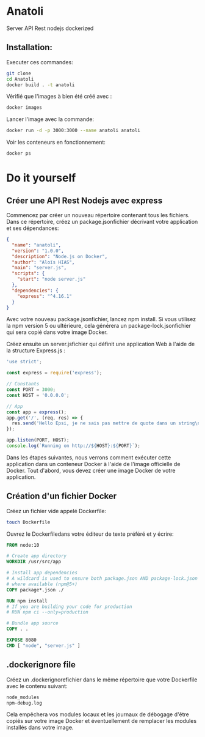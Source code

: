 # Anatoli
Server API Rest nodejs dockerized

## Installation:

Executer ces commandes:
```bash
git clone 
cd Anatoli
docker build . -t anatoli
```

Vérifié que l'images à bien été créé avec :
```bash
docker images
```

Lancer l'image avec la commande:
```bash
docker run -d -p 3000:3000 --name anatoli anatoli
```

Voir les conteneurs en fonctionnement:
```bash
docker ps
```


# Do it yourself

## Créer une API Rest Nodejs avec express

Commencez par créer un nouveau répertoire contenant tous les fichiers. Dans ce répertoire, créez un package.jsonfichier décrivant votre application et ses dépendances:

```json
{
  "name": "anatoli",
  "version": "1.0.0",
  "description": "Node.js on Docker",
  "author": "Aloïs HIAS",
  "main": "server.js",
  "scripts": {
    "start": "node server.js"
  },
  "dependencies": {
    "express": "^4.16.1"
  }
}
```

Avec votre nouveau package.jsonfichier, lancez npm install. Si vous utilisez la npm version 5 ou ultérieure,
cela générera un package-lock.jsonfichier qui sera copié dans votre image Docker.

Créez ensuite un server.jsfichier qui définit une application Web à l'aide de la structure Express.js :

```js
'use strict';

const express = require('express');

// Constants
const PORT = 3000;
const HOST = '0.0.0.0';

// App
const app = express();
app.get('/', (req, res) => {
  res.send('Hello Epsi, je ne sais pas mettre de quote dans un string\n');
});

app.listen(PORT, HOST);
console.log(`Running on http://${HOST}:${PORT}`);
```

Dans les étapes suivantes, nous verrons comment exécuter cette application dans un conteneur Docker 
à l'aide de l'image officielle de Docker. Tout d'abord, vous devez créer une image Docker de votre application.

## Création d'un fichier Docker

Créez un fichier vide appelé Dockerfile:
```bash
touch Dockerfile
```

Ouvrez le Dockerfiledans votre éditeur de texte préféré et y écrire:
```Dockerfile
FROM node:10

# Create app directory
WORKDIR /usr/src/app

# Install app dependencies
# A wildcard is used to ensure both package.json AND package-lock.json are copied
# where available (npm@5+)
COPY package*.json ./

RUN npm install
# If you are building your code for production
# RUN npm ci --only=production

# Bundle app source
COPY . .

EXPOSE 8080
CMD [ "node", "server.js" ]
```
## .dockerignore file
Créez un .dockerignorefichier dans le même répertoire que votre Dockerfile avec le contenu suivant:

```Dockerfile
node_modules
npm-debug.log
```
Cela empêchera vos modules locaux et les journaux de débogage d'être copiés sur votre image 
Docker et éventuellement de remplacer les modules installés dans votre image.





